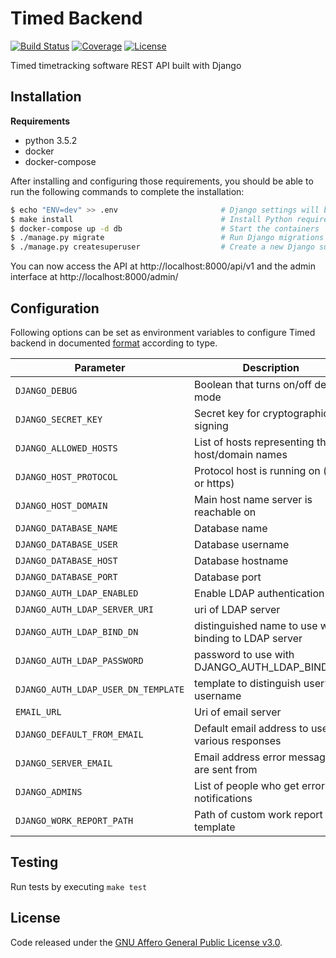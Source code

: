 # Timed Backend
[![Build Status](https://img.shields.io/travis/adfinis-sygroup/timed-backend/master.svg?style=flat-square)](https://travis-ci.org/adfinis-sygroup/timed-backend)
[![Coverage](https://img.shields.io/codecov/c/github/adfinis-sygroup/timed-backend/master.svg?style=flat-square)](https://codecov.io/gh/adfinis-sygroup/timed-frontend)
[![License](https://img.shields.io/github/license/adfinis-sygroup/timed-frontend.svg?style=flat-square)](LICENSE)

Timed timetracking software REST API built with Django

## Installation
**Requirements**
* python 3.5.2
* docker
* docker-compose

After installing and configuring those requirements, you should be able to run the following
commands to complete the installation:
```bash
$ echo "ENV=dev" >> .env                       # Django settings will be configured for development
$ make install                                 # Install Python requirements
$ docker-compose up -d db                      # Start the containers
$ ./manage.py migrate                          # Run Django migrations
$ ./manage.py createsuperuser                  # Create a new Django superuser
```

You can now access the API at http://localhost:8000/api/v1 and the admin interface at http://localhost:8000/admin/

## Configuration

Following options can be set as environment variables to configure Timed backend in documented [format](https://github.com/joke2k/django-environ#supported-types)
according to type.

| Parameter                           | Description                                                | Default                          |
| ----------------------------------- | ---------------------------------------------------------- | -------------------------------- |
| `DJANGO_DEBUG`                      | Boolean that turns on/off debug mode                       | False                            |
| `DJANGO_SECRET_KEY`                 | Secret key for cryptographic signing                       | not set (required)               |
| `DJANGO_ALLOWED_HOSTS`              | List of hosts representing the host/domain names           | not set (required)               |
| `DJANGO_HOST_PROTOCOL`              | Protocol host is running on (http or https)                | http                             |
| `DJANGO_HOST_DOMAIN`                | Main host name server is reachable on                      | not set (required)               |
| `DJANGO_DATABASE_NAME`              | Database name                                              | timed                            |
| `DJANGO_DATABASE_USER`              | Database username                                          | timed                            |
| `DJANGO_DATABASE_HOST`              | Database hostname                                          | localhost                        |
| `DJANGO_DATABASE_PORT`              | Database port                                              | 5432                             |
| `DJANGO_AUTH_LDAP_ENABLED`          | Enable LDAP authentication                                 | False                            |
| `DJANGO_AUTH_LDAP_SERVER_URI`       | uri of LDAP server                                         | not set                          |
| `DJANGO_AUTH_LDAP_BIND_DN`          | distinguished name to use when binding to LDAP server      | not set                          |
| `DJANGO_AUTH_LDAP_PASSWORD`         | password to use with DJANGO_AUTH_LDAP_BIND_DN              | not set                          |
| `DJANGO_AUTH_LDAP_USER_DN_TEMPLATE` | template to distinguish user’s username                    | not set                          |
| `EMAIL_URL`                         | Uri of email server                                        | smtp://localhost:25              |
| `DJANGO_DEFAULT_FROM_EMAIL`         | Default email address to use for various responses         | webmaster@localhost              |
| `DJANGO_SERVER_EMAIL`               | Email address error messages are sent from                 | root@localhost                   |
| `DJANGO_ADMINS`                     | List of people who get error notifications                 | not set                          |
| `DJANGO_WORK_REPORT_PATH`           | Path of custom work report template                        | not set                          |


## Testing
Run tests by executing `make test`

## License
Code released under the [GNU Affero General Public License v3.0](LICENSE).

